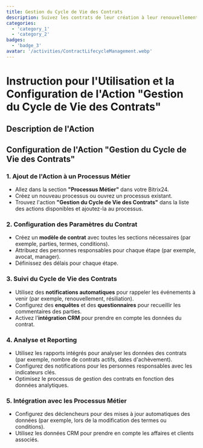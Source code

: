 ```yaml
---
title: Gestion du Cycle de Vie des Contrats
description: Suivez les contrats de leur création à leur renouvellement ou résiliation.
categories: 
  - 'category_1'
  - 'category_2'
badges: 
  - 'badge_3'
avatar: '/activities/ContractLifecycleManagement.webp'
---
```


# Instruction pour l'Utilisation et la Configuration de l'Action "Gestion du Cycle de Vie des Contrats"

## Description de l'Action

## Configuration de l'Action "Gestion du Cycle de Vie des Contrats"

### 1. Ajout de l'Action à un Processus Métier
- Allez dans la section **"Processus Métier"** dans votre Bitrix24.
- Créez un nouveau processus ou ouvrez un processus existant.
- Trouvez l'action **"Gestion du Cycle de Vie des Contrats"** dans la liste des actions disponibles et ajoutez-la au processus.

### 2. Configuration des Paramètres du Contrat
- Créez un **modèle de contrat** avec toutes les sections nécessaires (par exemple, parties, termes, conditions).
- Attribuez des personnes responsables pour chaque étape (par exemple, avocat, manager).
- Définissez des délais pour chaque étape.

### 3. Suivi du Cycle de Vie des Contrats
- Utilisez des **notifications automatiques** pour rappeler les événements à venir (par exemple, renouvellement, résiliation).
- Configurez des **enquêtes** et des **questionnaires** pour recueillir les commentaires des parties.
- Activez l'**intégration CRM** pour prendre en compte les données du contrat.

### 4. Analyse et Reporting
- Utilisez les rapports intégrés pour analyser les données des contrats (par exemple, nombre de contrats actifs, dates d'achèvement).
- Configurez des notifications pour les personnes responsables avec les indicateurs clés.
- Optimisez le processus de gestion des contrats en fonction des données analytiques.

### 5. Intégration avec les Processus Métier
- Configurez des déclencheurs pour des mises à jour automatiques des données (par exemple, lors de la modification des termes ou conditions).
- Utilisez les données CRM pour prendre en compte les affaires et clients associés.
